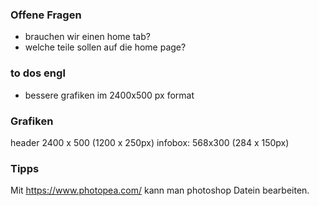 ### Offene Fragen
- brauchen wir einen home tab?
- welche teile sollen auf die home page?

### to dos engl
- bessere grafiken im 2400x500 px format

### Grafiken
header 2400 x 500 (1200 x 250px)
infobox: 568x300 (284 x 150px)

### Tipps
Mit https://www.photopea.com/ kann man photoshop Datein bearbeiten.